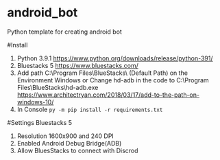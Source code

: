 # android_bot
Python template for creating android bot

#Install
1. Python 3.9.1 https://www.python.org/downloads/release/python-391/
2. Bluestacks 5 https://www.bluestacks.com/
3. Add path C:\Program Files\BlueStacks\ (Default Path) on the Environment Windows
or Change hd-adb in the code to C:\Program Files\BlueStacks\hd-adb.exe https://www.architectryan.com/2018/03/17/add-to-the-path-on-windows-10/
4. In Console `py -m pip install -r requirements.txt`

#Settings Bluestacks 5
1. Resolution 1600x900 and 240 DPI
2. Enabled Android Debug Bridge(ADB)
3. Allow BluesStacks to connect with Discrod